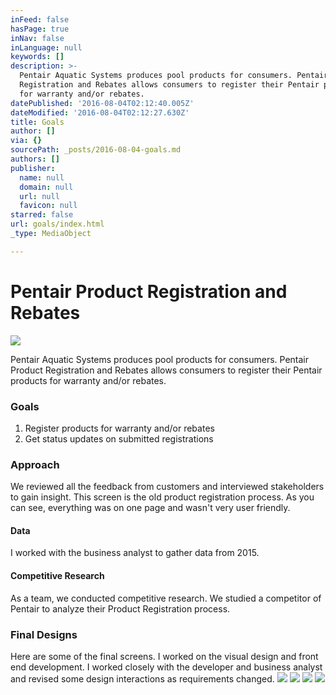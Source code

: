 ```yaml
---
inFeed: false
hasPage: true
inNav: false
inLanguage: null
keywords: []
description: >-
  Pentair Aquatic Systems produces pool products for consumers. Pentair Product
  Registration and Rebates allows consumers to register their Pentair products
  for warranty and/or rebates. 
datePublished: '2016-08-04T02:12:40.005Z'
dateModified: '2016-08-04T02:12:27.630Z'
title: Goals
author: []
via: {}
sourcePath: _posts/2016-08-04-goals.md
authors: []
publisher:
  name: null
  domain: null
  url: null
  favicon: null
starred: false
url: goals/index.html
_type: MediaObject

---
```

# Pentair Product Registration and Rebates
![](https://the-grid-user-content.s3-us-west-2.amazonaws.com/d5cf676d-89c1-44e8-965d-abe580905d6b.jpg)

Pentair Aquatic Systems produces pool products for consumers. Pentair Product Registration and Rebates allows consumers to register their Pentair products for warranty and/or rebates. 

### Goals

1. Register products for warranty and/or rebates 
2. Get status updates on submitted registrations 

### Approach

We reviewed all the feedback from customers and interviewed stakeholders to gain insight. This screen is the old product registration process. As you can see, everything was on one page and wasn't very user friendly. 

#### Data

I worked with the business analyst to gather data from 2015\.

#### Competitive Research

As a team, we conducted competitive research. We studied a competitor of Pentair to analyze their Product Registration process. 

### Final Designs

Here are some of the final screens. I worked on the visual design and front end development. I worked closely with the developer and business analyst and revised some design interactions as requirements changed. ![](https://the-grid-user-content.s3-us-west-2.amazonaws.com/010d2d8c-1324-41c3-8fda-42cb03d354d5.jpg)
![](https://the-grid-user-content.s3-us-west-2.amazonaws.com/c7b69aac-b90a-46d2-b5be-5fa629e07469.jpg)
![](https://the-grid-user-content.s3-us-west-2.amazonaws.com/cbbc6eed-a79c-4421-b25d-9fa0ec745a64.jpg)
![](https://the-grid-user-content.s3-us-west-2.amazonaws.com/07820984-817f-48de-8630-f67e762f2e9d.jpg)